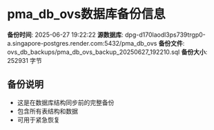 # pma_db_ovs数据库备份信息

**备份时间**: 2025-06-27 19:22:22
**源数据库**: dpg-d170laodl3ps739trgp0-a.singapore-postgres.render.com:5432/pma_db_ovs
**备份文件**: ovs_db_backups/pma_db_ovs_backup_20250627_192210.sql
**备份大小**: 252931 字节

## 备份说明
- 这是在数据库结构同步前的完整备份
- 包含所有表结构和数据
- 可用于紧急恢复
